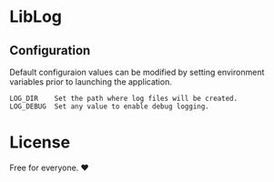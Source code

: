 # LibLog

## Configuration

Default configuraion values can be modified by setting environment variables prior to launching the application.

```
LOG_DIR    Set the path where log files will be created.
LOG_DEBUG  Set any value to enable debug logging.
```

# License

Free for everyone. ❤
